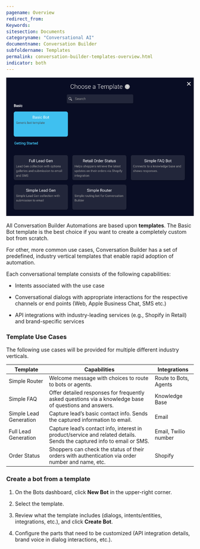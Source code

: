 ```yaml
---
pagename: Overview
redirect_from:
Keywords:
sitesection: Documents
categoryname: "Conversational AI"
documentname: Conversation Builder
subfoldername: Templates
permalink: conversation-builder-templates-overview.html
indicator: both
---
```


<img class="fancyimage" style="width:750px" src="img/ConvoBuilder/template_selection3.png">

All Conversation Builder Automations are based upon **templates**. The Basic Bot template is the best choice if you want to create a completely custom bot from scratch.

For other, more common use cases, Conversation Builder has a set of predefined, industry vertical templates that enable rapid adoption of automation.

Each conversational template consists of the following capabilities:

* Intents associated with the use case

* Conversational dialogs with appropriate interactions for the respective channels or end points (Web, Apple Business Chat, SMS etc.)

* API integrations with industry-leading services (e.g., Shopify in Retail) and brand-specific services

### Template Use Cases

The following use cases will be provided for multiple different industry verticals.

| Template | Capabilities | Integrations |
| --- | --- | --- |
| Simple Router | Welcome message with choices to route to bots or agents. | Route to Bots, Agents |
| Simple FAQ | Offer detailed responses for frequently asked questions via a knowledge base of questions and answers. | Knowledge Base |
| Simple Lead Generation | Capture lead’s basic contact info. Sends the captured information to email. | Email |
| Full Lead Generation | Capture lead’s contact info, interest in product/service and related details. Sends the captured info to email or SMS. | Email, Twilio number |
| Order Status | Shoppers can check the status of their orders with authentication via order number and name, etc. | Shopify |


<!--
<table>
<thead>
<tr>
<th>Use Case</th>
<th>Description</th>
</tr>
</thead>
 <tbody>
 <tr>
 <td>Concierge</td>
 <td></td>
 </tr>
 <tr>
 <td>Order Status</td>
 <td></td>
 </tr>
 <tr>
 <td>Retail</td>
 <td>E2E Retail Conversation Templates</td>
 </tr>
 <tr>
 <td>Concierge</td>
 <td>Intro message with ability to route to most frequently engaged use cases</td>
 </tr>
 <tr>
 <td>Sign in/up</td>
 <td>Account creation or logging in</td>
 </tr>
 <tr>
 <td>Product search</td>
 <td>Ability to search and discover products</td>
 </tr>
 <tr>
 <td>Order Status update</td>
 <td>Receive latest status update on order</td>
 </tr>
 <tr>
 <td>LeadGen</td>
 <td>Capture crucial contact information and intent to generate a lead</td>
 </tr>
 <tr>
 <td>Scheduling In-store Appointments</td>
 <td>Schedule an appointment via integration with scheduling service</td>
 </tr>
 <tr>
 <td>FAQ</td>
 <td>Receive answers from a knowledge base</td>
 </tr>
 <tr>
 <td>Cart abandon notification (Qty, price etc. change, recommendations)</td>
 <td>New info related to item in cart that was abandoned - Quantity: Drop in qty or new availability, Price change or recommendations of similar items etc.to be served up as follow up/retention notifications</td>
 </tr>
 <tr>
 <td>Shipping Tracking</td>
 <td>Track latest shipping info</td>
 </tr>
 <tr>
 <td>Checkout</td>
 <td>Ability to pay with payment methods like Apple Pay to complete checkout</td>
 </tr>
 <tr>
 <td>Product Promotion</td>
 <td>Ability to promote items in advertising and messaging channels to drive engagement into conversations</td>
 </tr>
 <tr>
 <td>Gift Guide</td>
 <td>Engaging pre-defined decision tree, buzzfeed quiz like flows to drive engagement and offer personalized recommendations</td>
 </tr>
 <tr>
 <td>Coupons</td>
 <td>Ability to offer and use coupons in transactions</td>
 </tr>
 </tbody>
</table>
-->

### Create a bot from a template

1. On the Bots dashboard, click **New Bot** in the upper-right corner.

2. Select the template.

3. Review what the template includes (dialogs, intents/entities, integrations, etc.), and click **Create Bot**.

4. Configure the parts that need to be customized (API integration details, brand voice in dialog interactions, etc.).

